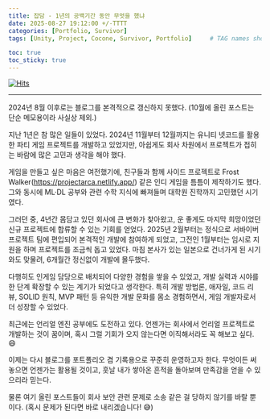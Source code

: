 ```yaml
---
title: 잡담 - 1년의 공백기간 동안 무엇을 했냐
date: 2025-08-27 19:12:00 +/-TTTT
categories: [Portfolio, Survivor]
tags: [Unity, Project, Cocone, Survivor, Portfolio]     # TAG names should always be lowercase

toc: true
toc_sticky: true
---
```

[![Hits](https://hits.sh/epheria.github.io.svg?view=today-total&label=visitors)](https://hits.sh/epheria.github.io/)

---

2024년 8월 이후로는 블로그를 본격적으로 갱신하지 못했다. (10월에 올린 포스트는 단순 메모용이라 사실상 제외.)

지난 1년은 참 많은 일들이 있었다.
2024년 11월부터 12월까지는 유니티 넷코드를 활용한 파티 게임 프로젝트를 개발하고 있었지만, 아쉽게도 회사 차원에서 프로젝트가 접히는 바람에 많은 고민과 생각을 해야 했다.

게임을 만들고 싶은 마음은 여전했기에, 친구들과 함께 사이드 프로젝트로 Frost Walker(https://projectarca.netlify.app/) 같은 인디 게임을 틈틈이 제작하기도 했다. 그와 동시에 ML·DL 공부와 관련 수학 지식에 빠져들며 대학원 진학까지 고민했던 시기였다.

그러던 중, 4년간 몸담고 있던 회사에 큰 변화가 찾아왔고, 운 좋게도 마지막 희망이었던 신규 프로젝트에 합류할 수 있는 기회를 얻었다.
2025년 2월부터는 정식으로 서바이버 프로젝트 팀에 편입되어 본격적인 개발에 참여하게 되었고, 그전인 1월부터는 임시로 지원을 하며 프로젝트를 조금씩 돕고 있었다. 마침 본사가 있는 일본으로 건너가게 된 시기와도 맞물려, 6개월간 정신없이 개발에 몰두했다.

다행히도 인게임 담당으로 배치되어 다양한 경험을 쌓을 수 있었고, 개발 실력과 시야를 한 단계 확장할 수 있는 계기가 되었다고 생각한다. 특히 개발 방법론, 애자일, 코드 리뷰, SOLID 원칙, MVP 패턴 등 유익한 개발 문화를 몸소 경험하면서, 게임 개발자로서 더 성장할 수 있었다.

최근에는 언리얼 엔진 공부에도 도전하고 있다. 언젠가는 회사에서 언리얼 프로젝트로 개발하는 것이 꿈이며, 혹시 그럴 기회가 오지 않는다면 이직해서라도 꼭 해보고 싶다. 😄

이제는 다시 블로그를 포트폴리오 겸 기록용으로 꾸준히 운영하고자 한다. 무엇이든 써놓으면 언젠가는 활용될 것이고, 훗날 내가 쌓아온 흔적을 돌아보며 만족감을 얻을 수 있으리라 믿는다.

물론 여기 올린 포스트들이 회사 보안 관련 문제로 소송 같은 걸 당하지 않기를 바랄 뿐이다. (혹시 문제가 된다면 바로 내리겠습니다! 😅)